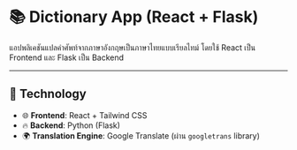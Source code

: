 # 📚 Dictionary App (React + Flask)

แอปพลิเคชันแปลคำศัพท์จากภาษาอังกฤษเป็นภาษาไทยแบบเรียลไทม์ โดยใช้ React เป็น Frontend และ Flask เป็น Backend

---

## 🧰 Technology 

- 🌐 **Frontend**: React + Tailwind CSS  
- 🔥 **Backend**: Python (Flask)  
- 🌍 **Translation Engine**: Google Translate (ผ่าน `googletrans` library)
